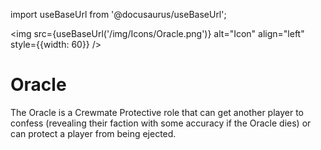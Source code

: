 import useBaseUrl from '@docusaurus/useBaseUrl';

<img src={useBaseUrl('/img/Icons/Oracle.png')} alt="Icon" align="left" style={{width: 60}} />
# Oracle

The Oracle is a Crewmate Protective role that can get another player to confess (revealing their faction with some accuracy if the Oracle dies) or can protect a player from being ejected.
